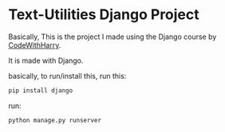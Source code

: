 # Text-Utilities Django Project
Basically, This is the project I made using the Django course by [CodeWithHarry](https://youtube.com/@CodeWithHarry).

It is made with Django.

basically, to run/install this, run this:
```bash
pip install django
```
run:
```bash
python manage.py runserver
```